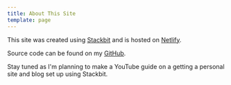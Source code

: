 ```yaml
---
title: About This Site
template: page
---
```


This site was created using [Stackbit](https://www.stackbit.com/) and is hosted on [Netlify](www.netlify.com). 

Source code can be found on my [GitHub](https://github.com/aellwood/personal-site). 

Stay tuned as I'm planning to make a YouTube guide on a getting a personal site and blog set up using Stackbit.